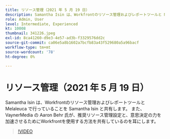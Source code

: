 ```yaml
---
title: リソース管理（2021 年 5 月 19 日）
description: Samantha Isin は、Workfrontのリソース管理およびレポートツールと Melaleuca で行っていることを Samantha Isin と共有します。 また、VaynerMedia から Aaron Behr 氏の声を聞く（説明は 60 ～ 160 文字にする）
role: Admin, User
level: Intermediate, Experienced
kt: 10008
thumbnail: 341226.jpeg
exl-id: 8ca41260-d9e3-4e57-ad3b-f3329576dd2c
source-git-commit: ca06e5a8b1602a7bcfb83a43f529680a5a96bacf
workflow-type: tm+mt
source-wordcount: '78'
ht-degree: 0%

---
```


# リソース管理（2021 年 5 月 19 日）

Samantha Isin は、Workfrontのリソース管理およびレポートツールと Melaleuca で行っていることを Samantha Isin と共有します。 また、VaynerMedia の Aaron Behr 氏が、推奨リソース管理設定と、意思決定の力を加速させるためにWorkfrontを使用する方法を共有しているのを耳にします。

>[!VIDEO](https://video.tv.adobe.com/v/341226/?quality=12&learn=on)
